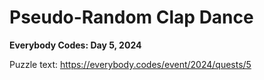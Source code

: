 # Pseudo-Random Clap Dance

**Everybody Codes: Day 5, 2024**

Puzzle text: <https://everybody.codes/event/2024/quests/5>
